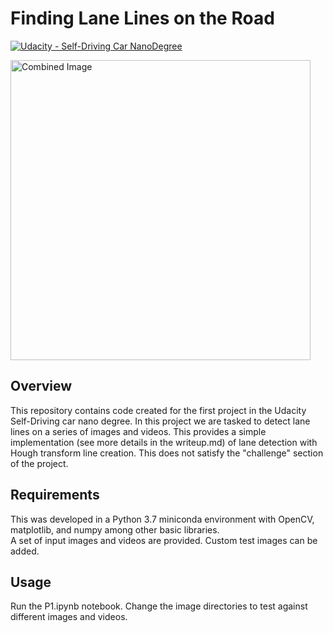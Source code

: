 # **Finding Lane Lines on the Road**
[![Udacity - Self-Driving Car NanoDegree](https://s3.amazonaws.com/udacity-sdc/github/shield-carnd.svg)](http://www.udacity.com/drive)

<img src="examples/laneLines_thirdPass.jpg" width="480" alt="Combined Image" />

Overview
---
This repository contains code created for the first project in the Udacity Self-Driving car nano degree. In this project we are tasked to detect lane lines on a series of images and videos. This provides a simple implementation (see more details in the writeup.md) of lane detection with Hough transform line creation. This does not satisfy the "challenge" section of the project.

Requirements
---  
This was developed in a Python 3.7 miniconda environment with OpenCV, matplotlib, and numpy among other basic libraries.  
A set of input images and videos are provided. Custom test images can be added.  

Usage
---
Run the P1.ipynb notebook.
Change the image directories to test against different images and videos.
